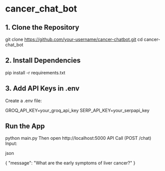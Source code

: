 # cancer_chat_bot
## 1. Clone the Repository

git clone https://github.com/your-username/cancer-chatbot.git
cd cancer-chat_bot

## 2. Install Dependencies

pip install -r requirements.txt

## 3. Add API Keys in .env
Create a .env file:

GROQ_API_KEY=your_groq_api_key
SERP_API_KEY=your_serpapi_key

## Run the App

python main.py
Then open http://localhost:5000
API Call (POST /chat)
Input:

json

{
  "message": "What are the early symptoms of liver cancer?"
}